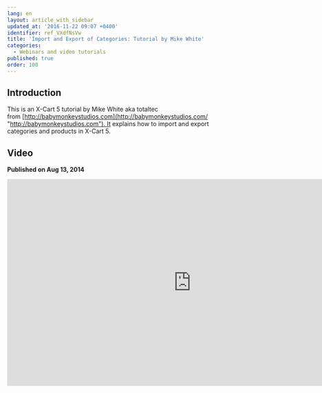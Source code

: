 ```yaml
---
lang: en
layout: article_with_sidebar
updated_at: '2016-11-22 09:07 +0400'
identifier: ref_VXdfNsVw
title: 'Import and Export of Categories: Tutorial by Mike White'
categories:
  - Webinars and video tutorials
published: true
order: 100
---
```



## Introduction

This is an X-Сart 5 tutorial by Mike White aka totaltec from [http://babymonkeystudios.com](http://babymonkeystudios.com/ "http://babymonkeystudios.com"). It explains how to import and export categories and products in X-Cart 5. 

## Video
**Published on Aug 13, 2014**
<iframe class="youtube-player" type="text/html" style="width: 853px; height: 480px" src="http://www.youtube.com/embed/QdW5mCELn4A" frameborder="0"></iframe>
